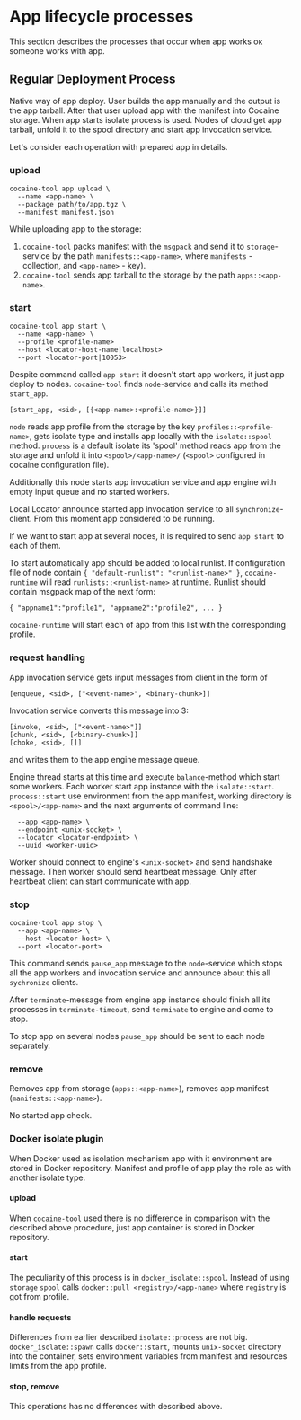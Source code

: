 ﻿
# App lifecycle processes

This section describes the processes that occur when app works oк someone works with app.

## Regular Deployment Process

Native way of app deploy.
User builds the app manually and the output is the app tarball. After that user upload app with the manifest into Cocaine storage. When app starts isolate process is used. Nodes of cloud get app tarball, unfold it to the spool directory and start app invocation service.

Let's consider each operation with prepared app in details.

### upload
```
cocaine-tool app upload \
  --name <app-name> \
  --package path/to/app.tgz \
  --manifest manifest.json
```

While uploading app to the storage:

1. `cocaine-tool` packs manifest with the `msgpack` and send it to `storage`-service by the path `manifests::<app-name>`, where `manifests` - collection, and
`<app-name>` - key).
1. `cocaine-tool` sends app tarball to the storage by the path `apps::<app-name>`.

### start
```
cocaine-tool app start \
  --name <app-name> \
  --profile <profile-name>
  --host <locator-host-name|localhost>
  --port <locator-port|10053>
```

Despite command called `app start` it doesn't start app workers, it just app deploy to nodes. `cocaine-tool` finds `node`-service and calls its method `start_app`.

```
[start_app, <sid>, [{<app-name>:<profile-name>}]]
```

`node` reads app profile from the storage by the key `profiles::<profile-name>`, gets isolate type and installs app locally with the `isolate::spool` method. `process` is a default isolate its 'spool' method reads app from the storage and unfold it into `<spool>/<app-name>/` (`<spool>` configured in cocaine configuration file). 

Additionally this node starts app invocation service and app engine with empty input queue and no started workers.

Local Locator announce started app invocation service to all `synchronize`-client. From this moment app considered to be running.

If we want to start app at several nodes, it is required to send `app start` to each of them.

To start automatically app should be added to local runlist. If configuration file of node contain `{ "default-runlist": "<runlist-name>" }`,
`cocaine-runtime` will read `runlists::<runlist-name>` at runtime. Runlist should contain msgpack map of the next form:

```
{ "appname1":"profile1", "appname2":"profile2", ... }
```

`cocaine-runtime` will start each of app from this list with the corresponding profile.

### request handling
App invocation service gets input messages from client in the form of

```
[enqueue, <sid>, ["<event-name>", <binary-chunk>]]
```

Invocation service converts this message into 3:

```
[invoke, <sid>, ["<event-name>"]]
[chunk, <sid>, [<binary-chunk>]]
[choke, <sid>, []]
```

and writes them to the app engine message queue.

Engine thread starts at this time and execute `balance`-method which start some workers. Each worker start app instance with the `isolate::start`. `process::start` use environment from the app manifest, working directory is `<spool>/<app-name>` and the next arguments of command line:

```
  --app <app-name> \
  --endpoint <unix-socket> \
  --locator <locator-endpoint> \
  --uuid <worker-uuid>
```

Worker should connect to engine's `<unix-socket>` and send handshake message. Then worker should send heartbeat message. Only after heartbeat client can start communicate with app.

### stop
```
cocaine-tool app stop \
  --app <app-name> \
  --host <locator-host> \ 
  --port <locator-port>
```

This command sends `pause_app` message to the `node`-service which stops all the app workers and invocation service and announce about this all `sychronize` clients.

After `terminate`-message from engine app instance should finish all its processes in `terminate-timeout`, send `terminate` to engine and come to stop.

To stop app on several nodes `pause_app` should be sent to each node separately.

### remove

Removes app from storage (`apps::<app-name>`), removes app manifest (`manifests::<app-name>`). 

No started app check.

### Docker isolate plugin

When Docker used as isolation mechanism app with it environment are stored in Docker repository. Manifest and profile of app play the role as with another isolate type.

#### upload

When `cocaine-tool` used there is no difference in comparison with the described above procedure, just app container is stored in Docker repository.

#### start

The peculiarity of this process is in `docker_isolate::spool`. Instead of using `storage` `spool` calls `docker::pull <registry>/<app-name>` where `registry` is got from profile.

#### handle requests

Differences from earlier described `isolate::process` are not big. `docker_isolate::spawn` calls `docker::start`, mounts `unix-socket` directory into the container, sets environment variables from manifest and resources limits from the app profile.

#### stop, remove
This operations has no differences with described above.



